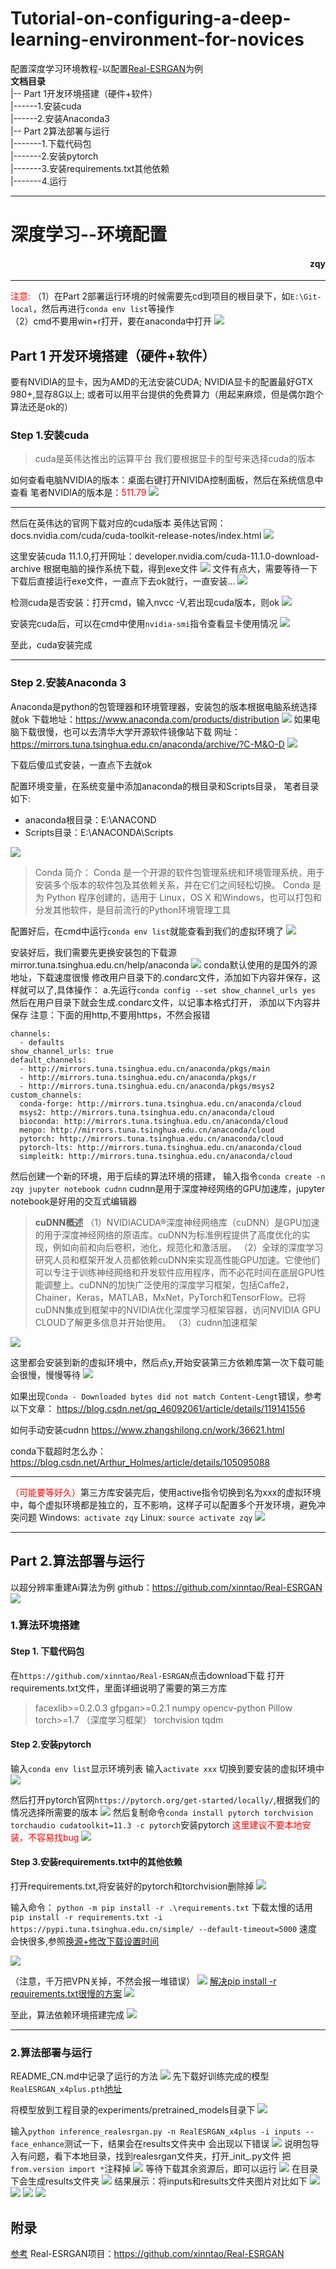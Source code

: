 # Tutorial-on-configuring-a-deep-learning-environment-for-novices
配置深度学习环境教程-以配置[Real-ESRGAN](https://github.com/xinntao/Real-ESRGAN)为例
<br>
<b>文档目录</b><br>
|-- Part 1开发环境搭建（硬件+软件）<br>
|------1.安装cuda<br>
|------2.安装Anaconda3<br>
|-- Part 2算法部署与运行<br>
|-------1.下载代码包<br>
|-------2.安装pytorch<br>
|-------3.安装requirements.txt其他依赖<br>
|-------4.运行<br>


----

# 深度学习--环境配置

<h4 align="right">zqy</h4>

---

<a style="color:red">注意: </a>（1）在Part 2部署运行环境的时候需要先cd到项目的根目录下，如`E:\Git-local`，然后再进行`conda env list`等操作<br>
（2）cmd不要用win+r打开，要在anaconda中打开
<img src="./img/conda%20cmd.png">



## Part 1 开发环境搭建（硬件+软件）

要有NVIDIA的显卡，因为AMD的无法安装CUDA;
NVIDIA显卡的配置最好GTX 980+,显存8G以上;
或者可以用平台提供的免费算力（用起来麻烦，但是偶尔跑个算法还是ok的）
### Step 1.安装cuda

> cuda是英伟达推出的运算平台
我们要根据显卡的型号来选择cuda的版本

如何查看电脑NVIDIA的版本：桌面右键打开NIVIDA控制面板，然后在系统信息中查看
笔者NVIDIA的版本是：<a style="color:red">511.79</a>
<img src="./img/nvidia_version.png">

---

然后在英伟达的官网下载对应的cuda版本
英伟达官网：docs.nvidia.com/cuda/cuda-toolkit-release-notes/index.html
<img src="./img/nvidia_vv.png">


这里安装cuda 11.1.0,打开网址：developer.nvidia.com/cuda-11.1.0-download-archive
根据电脑的操作系统下载，得到exe文件
<img src="./img/download_nvidia.png">
文件有点大，需要等待一下
下载后直接运行exe文件，一直点下去ok就行，一直安装...
<img src="./img/setforcuda01.png">

检测cuda是否安装：打开cmd，输入nvcc -V,若出现cuda版本，则ok
<img src="./img/cuda-version-test.png">

安装完cuda后，可以在cmd中使用`nvidia-smi`指令查看显卡使用情况
<img src="./img/显卡使用情况.png">

至此，cuda安装完成

---

### Step 2.安装Anaconda 3
Anaconda是python的包管理器和环境管理器，安装包的版本根据电脑系统选择就ok
下载地址：https://www.anaconda.com/products/distribution
<img src="./img/anaconda-web.png">
如果电脑下载很慢，也可以去清华大学开源软件镜像站下载
网址：https://mirrors.tuna.tsinghua.edu.cn/anaconda/archive/?C-M&O-D
<img src="./img/tsinghua_anaconda_download.png">

下载后傻瓜式安装，一直点下去就ok

配置环境变量，在系统变量中添加anaconda的根目录和Scripts目录，
笔者目录如下:
* anaconda根目录：E:\ANACOND
* Scripts目录：E:\ANACONDA\Scripts


<img src="./img/anaconda环境变量.png">

>Conda 简介：
Conda 是一个开源的软件包管理系统和环境管理系统，用于安装多个版本的软件包及其依赖关系，并在它们之间轻松切换。
Conda 是为 Python 程序创建的，适用于 Linux，OS X 和Windows，也可以打包和分发其他软件，是目前流行的Python环境管理工具



配置好后，在cmd中运行`conda env list`就能查看到我们的虚拟环境了
<img src="./img/conda%20env%20list01.png">

安装好后，我们需要先更换安装包的下载源
mirror.tuna.tsinghua.edu.cn/help/anaconda
<img src="./img/tsinghua_anaconda_help.png">
conda默认使用的是国外的源地址，下载速度很慢
修改用户目录下的.condarc文件，添加如下内容并保存，这样就可以了,具体操作：
a.先运行`conda config --set show_channel_urls yes`
然后在用户目录下就会生成.condarc文件，以记事本格式打开，
添加以下内容并保存
注意：下面的用http,不要用https，不然会报错
```
channels:
  - defaults
show_channel_urls: true
default_channels:
  - http://mirrors.tuna.tsinghua.edu.cn/anaconda/pkgs/main
  - http://mirrors.tuna.tsinghua.edu.cn/anaconda/pkgs/r
  - http://mirrors.tuna.tsinghua.edu.cn/anaconda/pkgs/msys2
custom_channels:
  conda-forge: http://mirrors.tuna.tsinghua.edu.cn/anaconda/cloud
  msys2: http://mirrors.tuna.tsinghua.edu.cn/anaconda/cloud
  bioconda: http://mirrors.tuna.tsinghua.edu.cn/anaconda/cloud
  menpo: http://mirrors.tuna.tsinghua.edu.cn/anaconda/cloud
  pytorch: http://mirrors.tuna.tsinghua.edu.cn/anaconda/cloud
  pytorch-lts: http://mirrors.tuna.tsinghua.edu.cn/anaconda/cloud
  simpleitk: http://mirrors.tuna.tsinghua.edu.cn/anaconda/cloud
  ```

  然后创建一个新的环境，用于后续的算法环境的搭建，
输入指令`conda create -n zqy jupyter notebook cudnn`
cudnn是用于深度神经网络的GPU加速库，jupyter notebook是好用的交互式编辑器
> <b>cuDNN概述</b>
（1）NVIDIACUDA®深度神经网络库（cuDNN）是GPU加速的用于深度神经网络的原语库。cuDNN为标准例程提供了高度优化的实现，例如向前和向后卷积，池化，规范化和激活层。
（2）全球的深度学习研究人员和框架开发人员都依赖cuDNN来实现高性能GPU加速。它使他们可以专注于训练神经网络和开发软件应用程序，而不必花时间在底层GPU性能调整上。cuDNN的加快广泛使用的深度学习框架，包括Caffe2，Chainer，Keras，MATLAB，MxNet，PyTorch和TensorFlow。已将cuDNN集成到框架中的NVIDIA优化深度学习框架容器，访问NVIDIA GPU CLOUD了解更多信息并开始使用。
（3）cudnn加速框架
<img src="./img/cudnnjiasu.jpg">





这里都会安装到新的虚拟环境中，然后点y,开始安装第三方依赖库第一次下载可能会很慢，慢慢等待
<img src="./img/cudnndownload03.png">


如果出现`Conda - Downloaded bytes did not match Content-Lengt`错误，参考以下文章：
https://blog.csdn.net/qq_46092061/article/details/119141556

如何手动安装cudnn
https://www.zhangshilong.cn/work/36621.html

conda下载超时怎么办：
https://blog.csdn.net/Arthur_Holmes/article/details/105095088

---
<a style="color:red">（可能要等好久）</a>第三方库安装完后，使用active指令切换到名为xxx的虚拟环境中，每个虚拟环境都是独立的，互不影响，这样子可以配置多个开发环境，避免冲突问题
Windows:` activate zqy`
Linux: `source activate zqy`
<img src="./img/activatezqy01.png">



----

## Part 2.算法部署与运行
以超分辨率重建Ai算法为例
github：https://github.com/xinntao/Real-ESRGAN
<img src="./img/real-sergan-url.png">

### 1.算法环境搭建

#### Step 1. 下载代码包
在`https://github.com/xinntao/Real-ESRGAN`点击download下载
打开requirements.txt文件，里面详细说明了需要的第三方库
>facexlib>=0.2.0.3
gfpgan>=0.2.1
numpy
opencv-python
Pillow
torch>=1.7 （深度学习框架）
torchvision
tqdm

#### Step 2.安装pytorch
输入`conda env list`显示环境列表
输入`activate xxx` 切换到要安装的虚拟环境中
<img src="./img/activatezqy01.png">

然后打开pytorch官网`https://pytorch.org/get-started/locally/`,根据我们的情况选择所需要的版本
<img src="./img/pytorch.png">
然后复制命令`conda install pytorch torchvision torchaudio cudatoolkit=11.3 -c pytorch`安装pytorch
<a style="color:red">这里建议不要本地安装，不容易找bug</a>
<img src="./img/pytorch_install_24.png">

#### Step 3.安装requirements.txt中的其他依赖
打开requirements.txt,将安装好的pytorch和torchvision删除掉
<img src="./../img/delete_requirements.png">

输入命令： `python -m pip install -r .\requirements.txt`
下载太慢的话用`pip install -r requirements.txt -i https://pypi.tuna.tsinghua.edu.cn/simple/ --default-timeout=5000`
速度会快很多,参照[换源+修改下载设置时间](https://www.csdn.net/tags/NtzaQgwsMjY1MDQtYmxvZwO0O0OO0O0O.html)

<img src="./img/speed.png">

（注意，千万把VPN关掉，不然会报一堆错误）
<img src="./img/eorror.png">
[解决pip install -r requirements.txt很慢的方案](https://www.cnblogs.com/leafchen/p/13395677.html)
<img src="./img/install_others.png">

至此，算法依赖环境搭建完成
<img src="./img/successinstall.png">


---


### 2.算法部署与运行

README_CN.md中记录了运行的方法
<img src="./img/remeade01.png">
先下载好训练完成的模型`RealESRGAN_x4plus.pth`[地址](https://github.com/xinntao/Real-ESRGAN)

将模型放到工程目录的experiments/pretrained_models目录下
<img src="./img/ok.png">

输入`python inference_realesrgan.py -n RealESRGAN_x4plus -i inputs --face_enhance`测试一下，结果会在results文件夹中
会出现以下错误
<img src="./img/error02.png">
说明包导入有问题，看下本地目录，找到realesrgan文件夹，打开_init_.py文件
把`from.version import *`注释掉
<img src="./img/error03.png">
等待下载其余资源后，即可以运行
<img src="./img/re01.png">
在目录下会生成results文件夹
<img src="./img/re02.png">
结果展示：将inputs和results文件夹图片对比如下
<img src="./img/re03.png">
<img src="./img/re04.png">
<img src="./img/re05.png">
<img src="./img/re06.png">

## 附录
[参考](https://blog.csdn.net/zyb1244151976/article/details/122751414)
Real-ESRGAN项目：https://github.com/xinntao/Real-ESRGAN

